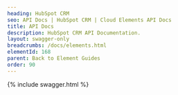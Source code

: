 ```yaml
---
heading: HubSpot CRM
seo: API Docs | HubSpot CRM | Cloud Elements API Docs
title: API Docs
description: HubSpot CRM API Documentation.
layout: swagger-only
breadcrumbs: /docs/elements.html
elementId: 168
parent: Back to Element Guides
order: 90
---
```


{% include swagger.html %}
